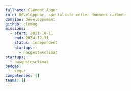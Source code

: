 ```yaml
---
fullname: Clément Auger
role: Développeur, spécialiste métier données carbone
domaine: Développement
github: clemog
missions:
  - start: 2021-10-11
    end: 2024-12-31
    status: independent
    startups:
      - nosgestesclimat
startups:
  - nosgestesclimat
badges:
  - segur
competences: []
teams: []
---
```

